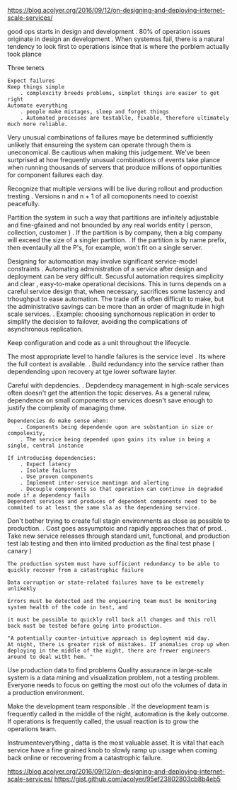 
<https://blog.acolyer.org/2016/09/12/on-designing-and-deploying-internet-scale-services/>

good ops starts in design and development
    . 80% of operation issues originate in design an development
    . When systemss fail, there is a natural tendency to look first to operations isince that is where the porblem actually took plance

Three tenets

    Expect failures
    Keep things simple
        . complexcity breeds problems, simplet things are easier to get right
    Automate everything
        . people make mistages, sleep and forget things
        . Automated processes are testablle, fixable, therefore ultimately much more reliable. 

Very unusual combinations of failures maye be determined sufficiently unlikely that ensureing the system can operate through them is uneconomical. Be cautious when making this judgement. We've been surtprised at how frequently unusual combinations of events take plance when running thousands of servers that produce millions of opportunities for component failures each day.

Recognize that multiple versions willl be live during rollout and production tresting
    . Versions n and n + 1 of all comoponents need to coexist peacefully.

Partition the system in such a way that partitions are infinitely adjustable and fine-gfained and not bnounded by any real worlds entity ( person, collection, customer )
    . If the partition is by company, then a big company will exceed the size of a singler partition.
    . If the partition is by name prefix, then eventaully all the P's, for example, won't fit on a single server.

Designing for automoation may involve significant service-model constraints
    . Automating administration of a service after design and deployment can be very difficult.
    Secussful automation requires simplicity and clear , easy-to-make operational decisions.
    This in turns depends on a careful service design that, when necessary, sacrifices some lastency and trhoughput to ease automation. The trade off is often difficult to make, but the administrative savings can be more than an order of magnitude in high scale services.
    . Example: choosing synchornous replication in order to simplify the decision to failover, avoiding the complications of asynchronous replication.

Keep configuration and code as a unit throughout the lifecycle.

The most appropriate level to handle failures is the service level
    . Its where the full context is available.
    . Build redundancy into the service rather than dependending upon recovery at tge lower software layter.

Careful with depdencies.
    . Depdendecy management in high-scale services often doesn't get the attention the topic deserves. As a general rulew, dependence on small components or services doesn't save enough to justify the complexity of managing thme.

    Dependencies do make sense when: 
        . Components being dependende upon are substantion in size or compolexity, 
        . The service being depended upon gains its value in being a single, central instance

    If introducing dependencies:
        . Expect latency
        . Isolate failures
        . Use proven components
        . Implement inter-service montingn and alerting
        . Decouple components so that operation can continue in degraded mode if a dependency fails 
    Dependent services and produces of dependent components need to be commited to at least the same sla as the dependening service. 

Don't bother trying to create full stagin environments as close as possible to production.
    . Cost goes assyumptoic and rapidly approaches that of prod.
    . Take new service releases through standard unit, functional, and production test lab testing and then into limited production as the final test phase ( canary )

    The production system must have sufficient redundancy to be able to quickly recover from a catastrophic failure

    Data corruption or state-related failures have to be extremely unlikekly

    Errors must be detected and the engieering team must be monitoring system health of the code in test, and 

    it must be possible to quickly roll back all changes and this roll back must be tested before going into production. 

    "A potentially counter-intuitive approach is deployment mid day. 
    At night, there is greater risk of mistakes. If anomalies crop up when deploying in the middle of the night, there are frewer engineers around to deal witht hem. "

Use production data to find problems
    Quality assurance in large-scale system is a data mining and visualization problem, not a testing problem. Everyone needs to focus on getting the most out ofo the volumes of data in a production environment.

Make the development team responsible
    . If the development team is frequently called in the middle of the night, automation is the ikely outcome. If operations is frequently called, the usual reaction is to grow the operations team.

Instrumenteverything , datta is the most valuable asset.
It is vital that each service have a fine grained knob to slowly ramp up usage when coming back online or recovering from a catastrophic failure.

<https://blog.acolyer.org/2016/09/12/on-designing-and-deploying-internet-scale-services/>
<https://gist.github.com/acolyer/95ef23802803cb8b4eb5>
